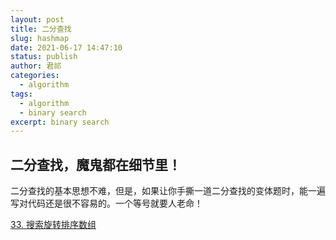 ```yaml
---
layout: post
title: 二分查找
slug: hashmap
date: 2021-06-17 14:47:10
status: publish
author: 君祁
categories:
  - algorithm
tags:
  - algorithm
  - binary search
excerpt: binary search
---
```


## 二分查找，魔鬼都在细节里！
二分查找的基本思想不难，但是，如果让你手撕一道二分查找的变体题时，能一遍写对代码还是很不容易的。一个等号就要人老命！

[33. 搜索旋转排序数组](https://leetcode-cn.com/problems/search-in-rotated-sorted-array/)